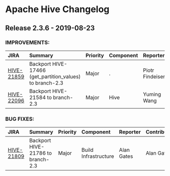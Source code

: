 
<!---
# Licensed to the Apache Software Foundation (ASF) under one
# or more contributor license agreements.  See the NOTICE file
# distributed with this work for additional information
# regarding copyright ownership.  The ASF licenses this file
# to you under the Apache License, Version 2.0 (the
# "License"); you may not use this file except in compliance
# with the License.  You may obtain a copy of the License at
#
#     http://www.apache.org/licenses/LICENSE-2.0
#
# Unless required by applicable law or agreed to in writing, software
# distributed under the License is distributed on an "AS IS" BASIS,
# WITHOUT WARRANTIES OR CONDITIONS OF ANY KIND, either express or implied.
# See the License for the specific language governing permissions and
# limitations under the License.
-->
# Apache Hive Changelog

## Release 2.3.6 - 2019-08-23



### IMPROVEMENTS:

| JIRA | Summary | Priority | Component | Reporter | Contributor |
|:---- |:---- | :--- |:---- |:---- |:---- |
| [HIVE-21859](https://issues.apache.org/jira/browse/HIVE-21859) | Backport HIVE-17466 (get\_partition\_values) to branch-2.3 |  Major | . | Piotr Findeisen | Piotr Findeisen |
| [HIVE-22096](https://issues.apache.org/jira/browse/HIVE-22096) | Backport HIVE-21584 to branch-2.3 |  Major | Hive | Yuming Wang | Yuming Wang |


### BUG FIXES:

| JIRA | Summary | Priority | Component | Reporter | Contributor |
|:---- |:---- | :--- |:---- |:---- |:---- |
| [HIVE-21809](https://issues.apache.org/jira/browse/HIVE-21809) | Backport HIVE-21786 to branch-2.3 |  Major | Build Infrastructure | Alan Gates | Alan Gates |


